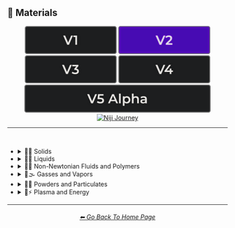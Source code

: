 <h2>🧱 Materials</h2>

<div align="center">

[<img src="/Images/Repo_Parts/Buttons/Version_Buttons/button_version_V1_inactive.webp?raw=true" alt="MidJourney V1" height="64" />](/Pages/MJ_V1/Style_Pages/Sphere/Materials.md)
[<img src="/Images/Repo_Parts/Buttons/Version_Buttons/button_version_V2_active.webp?raw=true" alt="MidJourney V2" height="64" />](/Pages/MJ_V2/Style_Pages/Sphere/Materials.md)
[<img src="/Images/Repo_Parts/Buttons/Version_Buttons/button_version_V3_inactive.webp?raw=true" alt="MidJourney V3" height="64" />](/Pages/MJ_V3/Style_Pages/Sphere/Materials.md)
[<img src="/Images/Repo_Parts/Buttons/Version_Buttons/button_version_V4_inactive.webp?raw=true" alt="MidJourney V4" height="64" />](/Pages/MJ_V4/Style_Pages/Just_The_Style/Materials.md)
<br>
[<img src="/Images/Repo_Parts/Buttons/Version_Buttons/button_version_V5_Alpha_inactive_half.webp?raw=true" alt="MidJourney V5" height="64" />](/Pages/MJ_V5/Style_Pages/Just_The_Style/Materials.md)
[<img src="/Images/Repo_Parts/Buttons/Version_Buttons/button_version_niji_inactive_half.webp?raw=true" alt="Niji Journey" height="64" />](/Pages/Niji_Journey/Niji_V4/Style_Pages/Materials.md)

</div>

<hr>
<br>


- <details><summary>🧱💎 Solids</summary><p>

  - <details><summary>🧱🌳 Wood and Paper</summary><p><div align="center">

	| Wooden |
	| :-: |
	| <img src="/Images/MJ_V2/MidJourney_Styles_(sphere)/sphere_wooden.webp?raw=true" width="256" /> |

	<br>

	| Plywood | Particle-Board | Hardboard |
	| :-: | :-: | :-: |
	| <img src="/Images/MJ_V2/MidJourney_Styles_(sphere)/sphere_Plywood.webp?raw=true" width="256" /> | <img src="/Images/MJ_V2/MidJourney_Styles_(sphere)/sphere_Particle-Board.webp?raw=true" width="256" /> | <img src="/Images/MJ_V2/MidJourney_Styles_(sphere)/Wave_14/sphere_Hardboard.webp?raw=true" width="256" /> |

	<br>
	
	| Lumber | Planks | Wooden Planks |
	| :-: | :-: | :-: |
	| <img src="/Images/MJ_V2/MidJourney_Styles_(sphere)/sphere_Lumber.webp?raw=true" width="256" /> | <img src="/Images/MJ_V2/MidJourney_Styles_(sphere)/sphere_Planks.webp?raw=true" width="256" /> | <img src="/Images/MJ_V2/MidJourney_Styles_(sphere)/sphere_WoodenPlanks.webp?raw=true" width="256" /> |

	<br>
	
	| Cork | Sawdust | Nailed-Wood |
	| :-: | :-: | :-: |
	| <img src="/Images/MJ_V2/MidJourney_Styles_(sphere)/sphere_Cork.webp?raw=true" width="256" /> | <img src="/Images/MJ_V2/MidJourney_Styles_(sphere)/sphere_Sawdust.webp?raw=true" width="256" /> | <img src="/Images/MJ_V2/MidJourney_Styles_(sphere)/sphere_Nailed-Wood.webp?raw=true" width="256" /> |
	
	<br>

	| Wood Veneer | Spalting | Petrified Wood |
	| :-: | :-: | :-: |
	| <img src="/Images/MJ_V2/MidJourney_Styles_(sphere)/sphere_Wood_Veneer.webp?raw=true" width="256" /> | <img src="/Images/MJ_V2/MidJourney_Styles_(sphere)/Wave_11/sphere_Spalting.webp?raw=true" width="256" /> | <img src="/Images/MJ_V2/MidJourney_Styles_(sphere)/Wave_12/sphere_Petrified_Wood.webp?raw=true" width="256" /> |

	<br>
	
	| Oak-Wood | Maple-Wood | Acacia-Wood |
	| :-: | :-: | :-: |
	| <img src="/Images/MJ_V2/MidJourney_Styles_(sphere)/sphere_Oak-Wood.webp?raw=true" width="256" /> | <img src="/Images/MJ_V2/MidJourney_Styles_(sphere)/sphere_Maple-Wood.webp?raw=true" width="256" /> | <img src="/Images/MJ_V2/MidJourney_Styles_(sphere)/sphere_Acacia-Wood.webp?raw=true" width="256" /> |
	
	<br>
	
	| Pine-Wood | Cherry-Wood | Birch-Wood |
	| :-: | :-: | :-: |
	| <img src="/Images/MJ_V2/MidJourney_Styles_(sphere)/sphere_Pine-Wood.webp?raw=true" width="256" /> | <img src="/Images/MJ_V2/MidJourney_Styles_(sphere)/sphere_Cherry-Wood.webp?raw=true" width="256" /> | <img src="/Images/MJ_V2/MidJourney_Styles_(sphere)/sphere_Birch-Wood.webp?raw=true" width="256" /> |

	<br>
	
	| Cedar-Wood | Wood-Stain | Wooden Fence |
	| :-: | :-: | :-: |
	| <img src="/Images/MJ_V2/MidJourney_Styles_(sphere)/sphere_Cedar-Wood.webp?raw=true" width="256" /> | <img src="/Images/MJ_V2/MidJourney_Styles_(sphere)/sphere_Wood-Stain.webp?raw=true" width="256" /> | <img src="/Images/MJ_V2/MidJourney_Styles_(sphere)/sphere_WoodenFence.webp?raw=true" width="256" /> |
	
	<br>
	
	| Fiber-Reinforced Composite | Containerboard |
	| :-: | :-: |
	| <img src="/Images/MJ_V2/MidJourney_Styles_(sphere)/Wave_11/sphere_Fiber-Reinforced_Composite.webp?raw=true" width="256" /> | <img src="/Images/MJ_V2/MidJourney_Styles_(sphere)/Wave_11/sphere_Containerboard.webp?raw=true" width="256" /> |

	<br>
	
	| Cardboard | Corrugated Fiberboard | Paperboard |
	| :-: | :-: | :-: |
	| <img src="/Images/MJ_V2/MidJourney_Styles_(sphere)/sphere_Cardboard.webp?raw=true" width="256" /> | <img src="/Images/MJ_V2/MidJourney_Styles_(sphere)/sphere_CorrugatedFiberboard.webp?raw=true" width="256" /> | <img src="/Images/MJ_V2/MidJourney_Styles_(sphere)/sphere_Paperboard.webp?raw=true" width="256" /> |

	<br>
	
	| Cardstock | Paper | Construction Paper |
	| :-: | :-: | :-: |
	| <img src="/Images/MJ_V2/MidJourney_Styles_(sphere)/sphere_Cardstock.webp?raw=true" width="256" /> | <img src="/Images/MJ_V2/MidJourney_Styles_(sphere)/sphere_paper.webp?raw=true" width="256" /> | <img src="/Images/MJ_V2/MidJourney_Styles_(sphere)/sphere_ConstructionPaper.webp?raw=true" width="256" /> |

	<br>

	| Tracing Paper | Glassine | Post-it Note |
	| :-: | :-: | :-: |
	| <img src="/Images/MJ_V2/MidJourney_Styles_(sphere)/Wave_9/sphere_Tracing_Paper.webp?raw=true" width="256" /> | <img src="/Images/MJ_V2/MidJourney_Styles_(sphere)/Wave_9/sphere_Glassine.webp?raw=true" width="256" /> | <img src="/Images/MJ_V2/MidJourney_Styles_(sphere)/Wave_11/sphere_Post-it_Note.webp?raw=true" width="256" /> |

	<br>
	
	| Tissue Paper | Graph Paper | Kraft Paper |
	| :-: | :-: | :-: |
	| <img src="/Images/MJ_V2/MidJourney_Styles_(sphere)/sphere_TissuePaper.webp?raw=true" width="256" /> | <img src="/Images/MJ_V2/MidJourney_Styles_(sphere)/sphere_GraphPaper.webp?raw=true" width="256" /> | <img src="/Images/MJ_V2/MidJourney_Styles_(sphere)/sphere_KraftPaper.webp?raw=true" width="256" /> |

	<br>

	| Tissue | Tissues |
	| :-: | :-: |
	| <img src="/Images/MJ_V2/MidJourney_Styles_(sphere)/Wave_9/sphere_Tissue.webp?raw=true" width="256" /> | <img src="/Images/MJ_V2/MidJourney_Styles_(sphere)/Wave_9/sphere_Tissues.webp?raw=true" width="256" /> |

	<br>

	| Wove Paper | Ingres Paper | Lokta Paper |
	| :-: | :-: | :-: |
	| <img src="/Images/MJ_V2/MidJourney_Styles_(sphere)/Wave_9/sphere_Wove_Paper.webp?raw=true" width="256" /> | <img src="/Images/MJ_V2/MidJourney_Styles_(sphere)/Wave_9/sphere_Ingres_Paper.webp?raw=true" width="256" /> | <img src="/Images/MJ_V2/MidJourney_Styles_(sphere)/Wave_9/sphere_Lokta_Paper.webp?raw=true" width="256" /> |

	<br>
	
	| Washi | Wasli | Vellum |
	| :-: | :-: | :-: |
	| <img src="/Images/MJ_V2/MidJourney_Styles_(sphere)/sphere_Washi.webp?raw=true" width="256" /> | <img src="/Images/MJ_V2/MidJourney_Styles_(sphere)/sphere_Wasli.webp?raw=true" width="256" /> | <img src="/Images/MJ_V2/MidJourney_Styles_(sphere)/Wave_14/sphere_Vellum.webp?raw=true" width="256" /> |

	<br>
	
	| Papyrus | Ancient Egyptian Papyri |
	| :-: | :-: |
	| <img src="/Images/MJ_V2/MidJourney_Styles_(sphere)/sphere_Papyrus.webp?raw=true" width="256" /> | <img src="/Images/MJ_V2/MidJourney_Styles_(sphere)/Wave_12/sphere_Ancient_Egyptian_Papyri.webp?raw=true" width="256" /> |

	<br>

	| Manuscript Paper | Medieval Parchment |
	| :-: | :-: |
	| <img src="/Images/MJ_V2/MidJourney_Styles_(sphere)/sphere_ManuscriptPaper.webp?raw=true" width="256" /> | <img src="/Images/MJ_V2/MidJourney_Styles_(sphere)/sphere_Medieval_Parchment.webp?raw=true" width="256" /> |

	<br>
	
	| Wrapping Paper | Parchment | Parchment Paper |
	| :-: | :-: | :-: |
	| <img src="/Images/MJ_V2/MidJourney_Styles_(sphere)/sphere_WrappingPaper.webp?raw=true" width="256" /> | <img src="/Images/MJ_V2/MidJourney_Styles_(sphere)/sphere_Parchment.webp?raw=true" width="256" /> | <img src="/Images/MJ_V2/MidJourney_Styles_(sphere)/sphere_ParchmentPaper.webp?raw=true" width="256" /> |

	<br>
	
	| Toilet Paper | Paper Towel |
	| :-: | :-: |
	| <img src="/Images/MJ_V2/MidJourney_Styles_(sphere)/sphere_ToiletPaper.webp?raw=true" width="256" /> | <img src="/Images/MJ_V2/MidJourney_Styles_(sphere)/sphere_PaperTowel.webp?raw=true" width="256" /> |

	<br>
	
	| Manila Paper | Manila Folder | Envelope |
	| :-: | :-: | :-: |
	| <img src="/Images/MJ_V2/MidJourney_Styles_(sphere)/sphere_ManilaPaper.webp?raw=true" width="256" /> | <img src="/Images/MJ_V2/MidJourney_Styles_(sphere)/sphere_Manilafolder.webp?raw=true" width="256" /> | <img src="/Images/MJ_V2/MidJourney_Styles_(sphere)/sphere_Envelope.webp?raw=true" width="256" /> |

	<br>
	
	| Security Paper | Rolling Paper | Cotton Paper |
	| :-: | :-: | :-: |
	| <img src="/Images/MJ_V2/MidJourney_Styles_(sphere)/sphere_Security_Paper.webp?raw=true" width="256" /> | <img src="/Images/MJ_V2/MidJourney_Styles_(sphere)/sphere_Rolling_Paper.webp?raw=true" width="256" /> | <img src="/Images/MJ_V2/MidJourney_Styles_(sphere)/sphere_Cotton_Paper.webp?raw=true" width="256" /> |

	<br>
	
	| Hemp Fiber | Hemp Paper | Cellulose |
	| :-: | :-: | :-: |
	| <img src="/Images/MJ_V2/MidJourney_Styles_(sphere)/sphere_HempFiber.webp?raw=true" width="256" /> | <img src="/Images/MJ_V2/MidJourney_Styles_(sphere)/sphere_HempPaper.webp?raw=true" width="256" /> | <img src="/Images/MJ_V2/MidJourney_Styles_(sphere)/sphere_Cellulose.webp?raw=true" width="256" /> |

	<br>
	
	| Plastic-Coated Paper | Tar Paper |
	| :-: | :-: |
	| <img src="/Images/MJ_V2/MidJourney_Styles_(sphere)/sphere_Plastic-CoatedPaper.webp?raw=true" width="256" /> | <img src="/Images/MJ_V2/MidJourney_Styles_(sphere)/sphere_TarPaper.webp?raw=true" width="256" /> |

	| Greaseproof Paper | Seed Paper |
	| :-: | :-: |
	| <img src="/Images/MJ_V2/MidJourney_Styles_(sphere)/Wave_9/sphere_Greaseproof_Paper.webp?raw=true" width="256" /> | <img src="/Images/MJ_V2/MidJourney_Styles_(sphere)/Wave_9/sphere_Seed_Paper.webp?raw=true" width="256" /> |

	</div></p></details>

  - <details><summary>🧱⛱ Soils</summary><p><div align="center">

	| Soil | Dirt | Clay |
	| :-: | :-: | :-: |
	| <img src="/Images/MJ_V2/MidJourney_Styles_(sphere)/sphere_Soil.webp?raw=true" width="256" /> | <img src="/Images/MJ_V2/MidJourney_Styles_(sphere)/sphere_Dirt.webp?raw=true" width="256" /> | <img src="/Images/MJ_V2/MidJourney_Styles_(sphere)/sphere_clay.webp?raw=true" width="256" /> | 
	
	<br>
	
	| Mud | Mud Brick | Dust |
	| :-: | :-: | :-: |
	| <img src="/Images/MJ_V2/MidJourney_Styles_(sphere)/sphere_Mud.webp?raw=true" width="256" /> | <img src="/Images/MJ_V2/MidJourney_Styles_(sphere)/sphere_mudbrick.webp?raw=true" width="256" /> | <img src="/Images/MJ_V2/MidJourney_Styles_(sphere)/sphere_Dust.webp?raw=true" width="256" /> |
	
	<br>
	
	| Sand | Gravel | Silt |
	| :-: | :-: | :-: |
	| <img src="/Images/MJ_V2/MidJourney_Styles_(sphere)/sphere_Sand.webp?raw=true" width="256" /> | <img src="/Images/MJ_V2/MidJourney_Styles_(sphere)/sphere_Gravel.webp?raw=true" width="256" /> | <img src="/Images/MJ_V2/MidJourney_Styles_(sphere)/sphere_Silt.webp?raw=true" width="256" /> |
	
	<br>
	
	| Sandpaper | Podzol | Spodosol |
	| :-: | :-: | :-: |
	| <img src="/Images/MJ_V2/MidJourney_Styles_(sphere)/sphere_Sandpaper.webp?raw=true" width="256" /> | <img src="/Images/MJ_V2/MidJourney_Styles_(sphere)/sphere_Podzol.webp?raw=true" width="256" /> | <img src="/Images/MJ_V2/MidJourney_Styles_(sphere)/sphere_Spodosol.webp?raw=true" width="256" /> |

	<br>

	| Kaolinite |
	| :-: |
	| <img src="/Images/MJ_V2/MidJourney_Styles_(sphere)/Wave_9/sphere_Kaolinite.webp?raw=true" width="256" /> |

	</div></p></details>


  - <details><summary>🧱⛏ Stone and Minerals</summary><p><div align="center">

	| Stone | Cobblestone | Pebbles |
	| :-: | :-: | :-: |
	| <img src="/Images/MJ_V2/MidJourney_Styles_(sphere)/sphere_stone.webp?raw=true" width="256" /> | <img src="/Images/MJ_V2/MidJourney_Styles_(sphere)/sphere_Cobblestone.webp?raw=true" width="256" /> | <img src="/Images/MJ_V2/MidJourney_Styles_(sphere)/sphere_Pebbles.webp?raw=true" width="256" /> |
	
	<br>
	
	| Rock | Rocky | Bedrock |
	| :-: | :-: | :-: |
	| <img src="/Images/MJ_V2/MidJourney_Styles_(sphere)/sphere_Rock.webp?raw=true" width="256" /> | <img src="/Images/MJ_V2/MidJourney_Styles_(sphere)/sphere_Rocky.webp?raw=true" width="256" /> | <img src="/Images/MJ_V2/MidJourney_Styles_(sphere)/sphere_Bedrock.webp?raw=true" width="256" /> |
	
	<br>
	
	| Sandstone | Basalt | Flint |
	| :-: | :-: | :-: |
	| <img src="/Images/MJ_V2/MidJourney_Styles_(sphere)/sphere_Sandstone.webp?raw=true" width="256" /> | <img src="/Images/MJ_V2/MidJourney_Styles_(sphere)/sphere_Basalt.webp?raw=true" width="256" /> | <img src="/Images/MJ_V2/MidJourney_Styles_(sphere)/sphere_Flint.webp?raw=true" width="256" /> |
	
	<br>
	
	| Marble | Gypsum | Borax |
	| :-: | :-: | :-: |
	| <img src="/Images/MJ_V2/MidJourney_Styles_(sphere)/sphere_marble.webp?raw=true" width="256" /> | <img src="/Images/MJ_V2/MidJourney_Styles_(sphere)/sphere_Gypsum.webp?raw=true" width="256" /> | <img src="/Images/MJ_V2/MidJourney_Styles_(sphere)/sphere_Borax.webp?raw=true" width="256" /> |
	
	<br>
	
	| Granite | Diorite | Andesite |
	| :-: | :-: | :-: |
	| <img src="/Images/MJ_V2/MidJourney_Styles_(sphere)/sphere_granite.webp?raw=true" width="256" /> | <img src="/Images/MJ_V2/MidJourney_Styles_(sphere)/sphere_Diorite.webp?raw=true" width="256" /> | <img src="/Images/MJ_V2/MidJourney_Styles_(sphere)/sphere_Andesite.webp?raw=true" width="256" /> |
	
	<br>
	
	| Mineral |
	| :-: |
	| <img src="/Images/MJ_V2/MidJourney_Styles_(sphere)/Wave_13/sphere_Mineral.webp?raw=true" width="256" /> |

	<br>
	
	| Coal | Sulfur | Slag |
	| :-: | :-: | :-: |
	| <img src="/Images/MJ_V2/MidJourney_Styles_(sphere)/sphere_Coal.webp?raw=true" width="256" /> | <img src="/Images/MJ_V2/MidJourney_Styles_(sphere)/sphere_Sulfur.webp?raw=true" width="256" /> | <img src="/Images/MJ_V2/MidJourney_Styles_(sphere)/sphere_Slag.webp?raw=true" width="256" /> |
	
	<br>

	| Slate | Limestone | Sodalime |
	| :-: | :-: | :-: |
	| <img src="/Images/MJ_V2/MidJourney_Styles_(sphere)/Wave_11/sphere_Slate.webp?raw=true" width="256" /> | <img src="/Images/MJ_V2/MidJourney_Styles_(sphere)/Wave_11/sphere_Limestone.webp?raw=true" width="256" /> | <img src="/Images/MJ_V2/MidJourney_Styles_(sphere)/Wave_11/sphere_Sodalime.webp?raw=true" width="256" /> |
	
	<br>
	
	| Quartzite | Travertine | Minium |
	| :-: | :-: | :-: |
	| <img src="/Images/MJ_V2/MidJourney_Styles_(sphere)/Wave_11/sphere_Quartzite.webp?raw=true" width="256" /> | <img src="/Images/MJ_V2/MidJourney_Styles_(sphere)/Wave_11/sphere_Travertine.webp?raw=true" width="256" /> | <img src="/Images/MJ_V2/MidJourney_Styles_(sphere)/Wave_11/sphere_Minium.webp?raw=true" width="256" /> |
	
	<br>
	
	| Chert | Fulgurite | Geyserite |
	| :-: | :-: | :-: |
	| <img src="/Images/MJ_V2/MidJourney_Styles_(sphere)/Wave_11/sphere_Chert.webp?raw=true" width="256" /> | <img src="/Images/MJ_V2/MidJourney_Styles_(sphere)/Wave_11/sphere_Fulgurite.webp?raw=true" width="256" /> | <img src="/Images/MJ_V2/MidJourney_Styles_(sphere)/Wave_11/sphere_Geyserite.webp?raw=true" width="256" /> |
	
	<br>
	
	| Carbon Fiber | Graphene | Carbon Nanotubes |
	| :-: | :-: | :-: |
	| <img src="/Images/MJ_V2/MidJourney_Styles_(sphere)/sphere_Carbonfiber.webp?raw=true" width="256" /> | <img src="/Images/MJ_V2/MidJourney_Styles_(sphere)/sphere_Graphene.webp?raw=true" width="256" /> | <img src="/Images/MJ_V2/MidJourney_Styles_(sphere)/sphere_CarbonNanotubes.webp?raw=true" width="256" /> |

	<br>
	
	| Concrete | Hempcrete | Sidewalk |
	| :-: | :-: | :-: |
	| <img src="/Images/MJ_V2/MidJourney_Styles_(sphere)/sphere_concrete.webp?raw=true" width="256" /> | <img src="/Images/MJ_V2/MidJourney_Styles_(sphere)/sphere_Hempcrete.webp?raw=true" width="256" /> | <img src="/Images/MJ_V2/MidJourney_Styles_(sphere)/sphere_Sidewalk.webp?raw=true" width="256" /> |

	<br>
	
	| Asphalt | Road | Stone Tablet |
	| :-: | :-: | :-: |
	| <img src="/Images/MJ_V2/MidJourney_Styles_(sphere)/sphere_Asphalt.webp?raw=true" width="256" /> | <img src="/Images/MJ_V2/MidJourney_Styles_(sphere)/sphere_Road.webp?raw=true" width="256" /> | <img src="/Images/MJ_V2/MidJourney_Styles_(sphere)/Wave_9/sphere_Stone_Tablet.webp?raw=true" width="256" /> |

	<br>
	
	| Brick | Terracotta | Pottery |
	| :-: | :-: | :-: |
	| <img src="/Images/MJ_V2/MidJourney_Styles_(sphere)/sphere_brick.webp?raw=true" width="256" /> | <img src="/Images/MJ_V2/MidJourney_Styles_(sphere)/sphere_Terracotta.webp?raw=true" width="256" /> | <img src="/Images/MJ_V2/MidJourney_Styles_(sphere)/sphere_pottery.webp?raw=true" width="256" /> |
	
	<br>
	
	| Ceramic | Enamel | Tile |
	| :-: | :-: | :-: |
	| <img src="/Images/MJ_V2/MidJourney_Styles_(sphere)/sphere_ceramic.webp?raw=true" width="256" /> | <img src="/Images/MJ_V2/MidJourney_Styles_(sphere)/sphere_enamel.webp?raw=true" width="256" /> | <img src="/Images/MJ_V2/MidJourney_Styles_(sphere)/sphere_tile.webp?raw=true" width="256" /> |
	
	<br>
	
	| Sheetrock | Plaster | Asbestos |
	| :-: | :-: | :-: |
	| <img src="/Images/MJ_V2/MidJourney_Styles_(sphere)/sphere_Sheetrock.webp?raw=true" width="256" /> | <img src="/Images/MJ_V2/MidJourney_Styles_(sphere)/sphere_Plaster.webp?raw=true" width="256" /> | <img src="/Images/MJ_V2/MidJourney_Styles_(sphere)/sphere_Asbestos.webp?raw=true" width="256" /> |

	<br>
	
	| Vermiculite | Perlite | Fossil |
	| :-: | :-: | :-: |
	| <img src="/Images/MJ_V2/MidJourney_Styles_(sphere)/sphere_Vermiculite.webp?raw=true" width="256" /> | <img src="/Images/MJ_V2/MidJourney_Styles_(sphere)/sphere_Perlite.webp?raw=true" width="256" /> | <img src="/Images/MJ_V2/MidJourney_Styles_(sphere)/Wave_11/sphere_Fossil.webp?raw=true" width="256" /> |

	</div></p></details>


  - <details><summary>🧱🔩 Metal</summary><p><div align="center">

	| Metallic | Metal | Liquid Metal |
	| :-: | :-: | :-: |
	| <img src="/Images/MJ_V2/MidJourney_Styles_(sphere)/sphere_metallic.webp?raw=true" width="256" /> | <img src="/Images/MJ_V2/MidJourney_Styles_(sphere)/sphere_metal.webp?raw=true" width="256" /> | <img src="/Images/MJ_V2/MidJourney_Styles_(sphere)/sphere_Liquid_Metal.webp?raw=true" width="256" /> |
	
	<br>
	
	| Foil | Rusty | Tarnish |
	| :-: | :-: | :-: |
	| <img src="/Images/MJ_V2/MidJourney_Styles_(sphere)/sphere_Foil.webp?raw=true" width="256" /> | <img src="/Images/MJ_V2/MidJourney_Styles_(sphere)/sphere_Rusty.webp?raw=true" width="256" /> | <img src="/Images/MJ_V2/MidJourney_Styles_(sphere)/Wave_10/sphere_Tarnish.webp?raw=true" width="256" /> |
	
	<br>
	
	| Pewter | Copper | Tin |
	| :-: | :-: | :-: |
	| <img src="/Images/MJ_V2/MidJourney_Styles_(sphere)/sphere_pewter.webp?raw=true" width="256" /> | <img src="/Images/MJ_V2/MidJourney_Styles_(sphere)/sphere_copper.webp?raw=true" width="256" /> | <img src="/Images/MJ_V2/MidJourney_Styles_(sphere)/sphere_tin.webp?raw=true" width="256" /> |
	
	<br>
	
	| Aluminum | Brushed Aluminum |
	| :-: | :-: |
	| <img src="/Images/MJ_V2/MidJourney_Styles_(sphere)/sphere_aluminum.webp?raw=true" width="256" /> | <img src="/Images/MJ_V2/MidJourney_Styles_(sphere)/sphere_BrushedAluminum.webp?raw=true" width="256" /> |
	
	<br>

	| Bronze | Brass | Tarnished Brass |
	| :-: | :-: | :-: |
	| <img src="/Images/MJ_V2/MidJourney_Styles_(sphere)/sphere_bronze.webp?raw=true" width="256" /> | <img src="/Images/MJ_V2/MidJourney_Styles_(sphere)/sphere_brass.webp?raw=true" width="256" /> | <img src="/Images/MJ_V2/MidJourney_Styles_(sphere)/Wave_10/sphere_Tarnished_Brass.webp?raw=true" width="256" /> |
	
	<br>
	
	| Iron | Wrought Iron | Damascus |
	| :-: | :-: | :-: |
	| <img src="/Images/MJ_V2/MidJourney_Styles_(sphere)/sphere_iron.webp?raw=true" width="256" /> | <img src="/Images/MJ_V2/MidJourney_Styles_(sphere)/sphere_Wrought_Iron.webp?raw=true" width="256" /> | <img src="/Images/MJ_V2/MidJourney_Styles_(sphere)/sphere_Damascus.webp?raw=true" width="256" /> |
	
	<br>
	
	| Steel | Stainless Steel | Damascus Steel |
	| :-: | :-: | :-: |
	| <img src="/Images/MJ_V2/MidJourney_Styles_(sphere)/sphere_steel.webp?raw=true" width="256" /> | <img src="/Images/MJ_V2/MidJourney_Styles_(sphere)/sphere_StainlessSteel.webp?raw=true" width="256" /> | <img src="/Images/MJ_V2/MidJourney_Styles_(sphere)/sphere_DamascusSteel.webp?raw=true" width="256" /> |
	
	<br>
	
	| Titanium | Anodized Titanium | Damascus Titanium |
	| :-: | :-: | :-: |
	| <img src="/Images/MJ_V2/MidJourney_Styles_(sphere)/sphere_Titanium.webp?raw=true" width="256" /> | <img src="/Images/MJ_V2/MidJourney_Styles_(sphere)/sphere_AnodizedTitanium.webp?raw=true" width="256" /> | <img src="/Images/MJ_V2/MidJourney_Styles_(sphere)/sphere_DamascusTitanium.webp?raw=true" width="256" /> |

	<br>
	
	| Silver | Sterling Silver | Sterling |
	| :-: | :-: | :-: |
	| <img src="/Images/MJ_V2/MidJourney_Styles_(sphere)/sphere_silver.webp?raw=true" width="256" /> | <img src="/Images/MJ_V2/MidJourney_Styles_(sphere)/sphere_SterlingSilver.webp?raw=true" width="256" /> | <img src="/Images/MJ_V2/MidJourney_Styles_(sphere)/sphere_Sterling.webp?raw=true" width="256" /> |
	
	<br>

	| Tarnished Silver |
	| :-: |
	| <img src="/Images/MJ_V2/MidJourney_Styles_(sphere)/Wave_10/sphere_Tarnished_Silver.webp?raw=true" width="256" /> |
	
	<br>

	| Gold | Rose-Gold | Tarnished Gold |
	| :-: | :-: | :-: |
	| <img src="/Images/MJ_V2/MidJourney_Styles_(sphere)/sphere_gold.webp?raw=true" width="256" /> | <img src="/Images/MJ_V2/MidJourney_Styles_(sphere)/sphere_Rose-Gold.webp?raw=true" width="256" /> | <img src="/Images/MJ_V2/MidJourney_Styles_(sphere)/Wave_10/sphere_Tarnished_Gold.webp?raw=true" width="256" /> |
	
	<br>

	| Platinum |
	| :-: |
	| <img src="/Images/MJ_V2/MidJourney_Styles_(sphere)/sphere_platinum.webp?raw=true" width="256" /> |

	<br>
	
	| Chromium | Chrome |
	| :-: | :-: |
	| <img src="/Images/MJ_V2/MidJourney_Styles_(sphere)/sphere_Chromium.webp?raw=true" width="256" /> | <img src="/Images/MJ_V2/MidJourney_Styles_(sphere)/sphere_Chrome.webp?raw=true" width="256" /> |

	<br>

	| Bismuth | Bismuth Crystals |
	| :-: | :-: |
	| <img src="/Images/MJ_V2/MidJourney_Styles_(sphere)/Wave_10/sphere_Bismuth.webp?raw=true" width="256" /> | <img src="/Images/MJ_V2/MidJourney_Styles_(sphere)/Wave_10/sphere_Bismuth_Crystals.webp?raw=true" width="256" /> |
	
	<br>

	| Liquid Bismuth | Melted Bismuth |
	| :-: | :-: |
	| <img src="/Images/MJ_V2/MidJourney_Styles_(sphere)/Wave_12/sphere_Liquid_Bismuth.webp?raw=true" width="256" /> | <img src="/Images/MJ_V2/MidJourney_Styles_(sphere)/Wave_12/sphere_Melted_Bismuth.webp?raw=true" width="256" /> |
	
	<br>

	| Mercury | Mercury Metal |
	| :-: | :-: |
	| <img src="/Images/MJ_V2/MidJourney_Styles_(sphere)/sphere_Mercury.webp?raw=true" width="256" /> | <img src="/Images/MJ_V2/MidJourney_Styles_(sphere)/sphere_MercuryMetal.webp?raw=true" width="256" /> |
	
	<br>
	
	| Molten Mercury | Molten Mercury Metal |
	| :-: | :-: |
	| <img src="/Images/MJ_V2/MidJourney_Styles_(sphere)/sphere_MoltenMercury.webp?raw=true" width="256" /> | <img src="/Images/MJ_V2/MidJourney_Styles_(sphere)/sphere_MoltenMercuryMetal.webp?raw=true" width="256" /> |
	
	<br>
	
	| Gallium | Melted Gallium |
	| :-: | :-: |
	| <img src="/Images/MJ_V2/MidJourney_Styles_(sphere)/sphere_Gallium.webp?raw=true" width="256" /> | <img src="/Images/MJ_V2/MidJourney_Styles_(sphere)/Wave_9/sphere_Melted_Gallium.webp?raw=true" width="256" /> |

	<br>

	| Indium | Melted Indium |
	| :-: | :-: |
	| <img src="/Images/MJ_V2/MidJourney_Styles_(sphere)/Wave_9/sphere_Indium.webp?raw=true" width="256" /> | <img src="/Images/MJ_V2/MidJourney_Styles_(sphere)/Wave_9/sphere_Melted_Indium.webp?raw=true" width="256" /> |

	<br>

	| Magnesium | Zinc |
	| :-: | :-: |
	| <img src="/Images/MJ_V2/MidJourney_Styles_(sphere)/sphere_Magnesium.webp?raw=true" width="256" /> | <img src="/Images/MJ_V2/MidJourney_Styles_(sphere)/sphere_Zinc.webp?raw=true" width="256" /> |

	<br>
	
	| Lead | Tungsten | Cobalt |
	| :-: | :-: | :-: |
	| <img src="/Images/MJ_V2/MidJourney_Styles_(sphere)/sphere_Lead.webp?raw=true" width="256" /> | <img src="/Images/MJ_V2/MidJourney_Styles_(sphere)/sphere_Tungsten.webp?raw=true" width="256" /> | <img src="/Images/MJ_V2/MidJourney_Styles_(sphere)/sphere_Cobalt.webp?raw=true" width="256" /> |
	
	<br>
	
	| Zirconium | Cubic Zirconium |
	| :-: | :-: |
	| <img src="/Images/MJ_V2/MidJourney_Styles_(sphere)/sphere_Zirconium.webp?raw=true" width="256" /> | <img src="/Images/MJ_V2/MidJourney_Styles_(sphere)/sphere_CubicZirconium.webp?raw=true" width="256" /> |
	
	<br>
	
	| Sodium | Potassium | Uranium |
	| :-: | :-: | :-: |
	| <img src="/Images/MJ_V2/MidJourney_Styles_(sphere)/sphere_Sodium.webp?raw=true" width="256" /> | <img src="/Images/MJ_V2/MidJourney_Styles_(sphere)/sphere_Potassium.webp?raw=true" width="256" /> | <img src="/Images/MJ_V2/MidJourney_Styles_(sphere)/sphere_Uranium.webp?raw=true" width="256" /> |

	<br>
	
	| Constantan | Hepatizon | Nichrome |
	| :-: | :-: | :-: |
	| <img src="/Images/MJ_V2/MidJourney_Styles_(sphere)/sphere_Constantan.webp?raw=true" width="256" /> | <img src="/Images/MJ_V2/MidJourney_Styles_(sphere)/sphere_Hepatizon.webp?raw=true" width="256" /> | <img src="/Images/MJ_V2/MidJourney_Styles_(sphere)/sphere_Nichrome.webp?raw=true" width="256" /> |
	
	<br>
	
	| Iron Filings | Copper-Sulfate | Metal Foam |
	| :-: | :-: | :-: |
	| <img src="/Images/MJ_V2/MidJourney_Styles_(sphere)/sphere_IronFilings.webp?raw=true" width="256" /> | <img src="/Images/MJ_V2/MidJourney_Styles_(sphere)/sphere_Copper-Sulfate.webp?raw=true" width="256" /> | <img src="/Images/MJ_V2/MidJourney_Styles_(sphere)/sphere_MetalFoam.webp?raw=true" width="256" /> |
	
	<br>
	
	| Solder | Metallic Fiber | Armature Wire |
	| :-: | :-: | :-: |
	| <img src="/Images/MJ_V2/MidJourney_Styles_(sphere)/sphere_Solder.webp?raw=true" width="256" /> | <img src="/Images/MJ_V2/MidJourney_Styles_(sphere)/sphere_MetallicFiber.webp?raw=true" width="256" /> | <img src="/Images/MJ_V2/MidJourney_Styles_(sphere)/sphere_ArmatureWire.webp?raw=true" width="256" /> |

	<br>

	| Chain | Chain-Link |
	| :-: | :-: |
	| <img src="/Images/MJ_V2/MidJourney_Styles_(sphere)/sphere_Chain.webp?raw=true" width="256" /> | <img src="/Images/MJ_V2/MidJourney_Styles_(sphere)/sphere_Chain-Link.webp?raw=true" width="256" /> |
	
	<br>
	
	| Barbwire |
	| :-: |
	| <img src="/Images/MJ_V2/MidJourney_Styles_(sphere)/sphere_Barbwire.webp?raw=true" width="256" /> |

	<br>

	| Fence | Chicken Wire | Chain-Link Fence |
	| :-: | :-: | :-: |
	| <img src="/Images/MJ_V2/MidJourney_Styles_(sphere)/sphere_Fence.webp?raw=true" width="256" /> | <img src="/Images/MJ_V2/MidJourney_Styles_(sphere)/sphere_ChickenWire.webp?raw=true" width="256" /> | <img src="/Images/MJ_V2/MidJourney_Styles_(sphere)/sphere_Chain-LinkFence.webp?raw=true" width="256" /> |


	</div></p></details>


  - <details><summary>🧱💎 Glass and Crystal</summary><p><div align="center">

	| Glassy | Stained Glass | Stained Glass Windows |
	| :-: | :-: | :-: |
	| <img src="/Images/MJ_V2/MidJourney_Styles_(sphere)/sphere_glassy.webp?raw=true" width="256" /> | <img src="/Images/MJ_V2/MidJourney_Styles_(sphere)/sphere_stainedglass.webp?raw=true" width="256" /> | <img src="/Images/MJ_V2/MidJourney_Styles_(sphere)/sphere_StainedGlassWindows.webp?raw=true" width="256" /> |
	
	<br>
	
	| Seaglass | Obsidian |
	| :-: | :-: |
	| <img src="/Images/MJ_V2/MidJourney_Styles_(sphere)/sphere_Seaglass.webp?raw=true" width="256" /> | <img src="/Images/MJ_V2/MidJourney_Styles_(sphere)/sphere_Obsidian.webp?raw=true" width="256" /> |
	
	<br>

	| Mirror | Mirrored | Hall of Mirrors |
	| :-: | :-: | :-: |
	| <img src="/Images/MJ_V2/MidJourney_Styles_(sphere)/sphere_Mirror.webp?raw=true" width="256" /> | <img src="/Images/MJ_V2/MidJourney_Styles_(sphere)/sphere_Mirrored.webp?raw=true" width="256" /> | <img src="/Images/MJ_V2/MidJourney_Styles_(sphere)/sphere_Hall_of_Mirrors.webp?raw=true" width="256" /> |

	<br>
	
	| Fiberglass | Glass Fiber |
	| :-: | :-: |
	| <img src="/Images/MJ_V2/MidJourney_Styles_(sphere)/sphere_Fiberglass.webp?raw=true" width="256" /> | <img src="/Images/MJ_V2/MidJourney_Styles_(sphere)/sphere_GlassFiber.webp?raw=true" width="256" /> |
	
	<br>
	
	| Glass and Crystals | Crystalline | Borax Crystals |
	| :-: | :-: | :-: |
	| <img src="/Images/MJ_V2/MidJourney_Styles_(sphere)/sphere_GlassandCrystals.webp?raw=true" width="256" /> | <img src="/Images/MJ_V2/MidJourney_Styles_(sphere)/sphere_crystalline.webp?raw=true" width="256" /> | <img src="/Images/MJ_V2/MidJourney_Styles_(sphere)/sphere_BoraxCrystals.webp?raw=true" width="256" /> | 
	
	<br>

	| Diamond | Herkimer Diamond | Amethyst |
	| :-: | :-: | :-: |
	| <img src="/Images/MJ_V2/MidJourney_Styles_(sphere)/sphere_diamond.webp?raw=true" width="256" /> | <img src="/Images/MJ_V2/MidJourney_Styles_(sphere)/sphere_HerkimerDiamond.webp?raw=true" width="256" /> | <img src="/Images/MJ_V2/MidJourney_Styles_(sphere)/sphere_Amethyst.webp?raw=true" width="256" /> |

	<br>

	| Quartz | Smoky Quartz | Milky Quartz |
	| :-: | :-: | :-: |
	| <img src="/Images/MJ_V2/MidJourney_Styles_(sphere)/sphere_Quartz.webp?raw=true" width="256" /> | <img src="/Images/MJ_V2/MidJourney_Styles_(sphere)/sphere_SmokyQuartz.webp?raw=true" width="256" /> | <img src="/Images/MJ_V2/MidJourney_Styles_(sphere)/sphere_MilkyQuartz.webp?raw=true" width="256" /> |

	<br>

	| Rose Quartz | Rutilated Quartz | Sceptred Quartz |
	| :-: | :-: | :-: |
	| <img src="/Images/MJ_V2/MidJourney_Styles_(sphere)/sphere_RoseQuartz.webp?raw=true" width="256" /> | <img src="/Images/MJ_V2/MidJourney_Styles_(sphere)/sphere_RutilatedQuartz.webp?raw=true" width="256" /> | <img src="/Images/MJ_V2/MidJourney_Styles_(sphere)/sphere_SceptredQuartz.webp?raw=true" width="256" /> |

	<br>

	| Ruby | Sapphire | Emerald |
	| :-: | :-: | :-: |
	| <img src="/Images/MJ_V2/MidJourney_Styles_(sphere)/sphere_Ruby.webp?raw=true" width="256" /> | <img src="/Images/MJ_V2/MidJourney_Styles_(sphere)/sphere_Sapphire.webp?raw=true" width="256" /> | <img src="/Images/MJ_V2/MidJourney_Styles_(sphere)/sphere_Emerald.webp?raw=true" width="256" /> |

	<br>

	| Pearl | Citrine | Fluorite |
	| :-: | :-: | :-: |
	| <img src="/Images/MJ_V2/MidJourney_Styles_(sphere)/sphere_Pearl.webp?raw=true" width="256" /> | <img src="/Images/MJ_V2/MidJourney_Styles_(sphere)/sphere_Citrine.webp?raw=true" width="256" /> | <img src="/Images/MJ_V2/MidJourney_Styles_(sphere)/sphere_Fluorite.webp?raw=true" width="256" /> |

	<br>
	
	| Lapis Lazuli | Onyx | Selenite |
	| :-: | :-: | :-: |
	| <img src="/Images/MJ_V2/MidJourney_Styles_(sphere)/sphere_LapisLazuli.webp?raw=true" width="256" /> | <img src="/Images/MJ_V2/MidJourney_Styles_(sphere)/sphere_Onyx.webp?raw=true" width="256" /> | <img src="/Images/MJ_V2/MidJourney_Styles_(sphere)/sphere_Selenite.webp?raw=true" width="256" /> |
	
	<br>
	
	| Jasper | Opal | Opalite |
	| :-: | :-: | :-: |
	| <img src="/Images/MJ_V2/MidJourney_Styles_(sphere)/sphere_Jasper.webp?raw=true" width="256" /> | <img src="/Images/MJ_V2/MidJourney_Styles_(sphere)/sphere_Opal.webp?raw=true" width="256" /> | <img src="/Images/MJ_V2/MidJourney_Styles_(sphere)/sphere_Opalite.webp?raw=true" width="256" /> |
	
	<br>
	
	| Topaz | Agate | Carnelian |
	| :-: | :-: | :-: |
	| <img src="/Images/MJ_V2/MidJourney_Styles_(sphere)/sphere_Topaz.webp?raw=true" width="256" /> | <img src="/Images/MJ_V2/MidJourney_Styles_(sphere)/sphere_Agate.webp?raw=true" width="256" /> | <img src="/Images/MJ_V2/MidJourney_Styles_(sphere)/sphere_Carnelian.webp?raw=true" width="256" /> |
	
	<br>
	
	| Ametrine | Aventurine |
	| :-: | :-: |
	| <img src="/Images/MJ_V2/MidJourney_Styles_(sphere)/sphere_Ametrine.webp?raw=true" width="256" /> | <img src="/Images/MJ_V2/MidJourney_Styles_(sphere)/sphere_Aventurine.webp?raw=true" width="256" /> |

	<br>
	
	| Talc | Talcum Powder | Tridymite |
	| :-: | :-: | :-: |
	| <img src="/Images/MJ_V2/MidJourney_Styles_(sphere)/Wave_11/sphere_Talc.webp?raw=true" width="256" /> | <img src="/Images/MJ_V2/MidJourney_Styles_(sphere)/Wave_11/sphere_Talcum_powder.webp?raw=true" width="256" /> | <img src="/Images/MJ_V2/MidJourney_Styles_(sphere)/Wave_11/sphere_Tridymite.webp?raw=true" width="256" /> |
	
	<br>
	
	| Moganite | Stibnite | Cristobalite |
	| :-: | :-: | :-: |
	| <img src="/Images/MJ_V2/MidJourney_Styles_(sphere)/Wave_11/sphere_Moganite.webp?raw=true" width="256" /> | <img src="/Images/MJ_V2/MidJourney_Styles_(sphere)/Wave_11/sphere_Stibnite.webp?raw=true" width="256" /> | <img src="/Images/MJ_V2/MidJourney_Styles_(sphere)/Wave_11/sphere_Cristobalite.webp?raw=true" width="256" /> |
	
	<br>
	
	| Marcasite | Calomel | Realgar |
	| :-: | :-: | :-: |
	| <img src="/Images/MJ_V2/MidJourney_Styles_(sphere)/Wave_11/sphere_Marcasite.webp?raw=true" width="256" /> | <img src="/Images/MJ_V2/MidJourney_Styles_(sphere)/Wave_11/sphere_Calomel.webp?raw=true" width="256" /> | <img src="/Images/MJ_V2/MidJourney_Styles_(sphere)/Wave_11/sphere_Realgar.webp?raw=true" width="256" /> |
	
	<br>
	
	| Cuprite | Aqeeq | Lechatelierite |
	| :-: | :-: | :-: |
	| <img src="/Images/MJ_V2/MidJourney_Styles_(sphere)/Wave_11/sphere_Cuprite.webp?raw=true" width="256" /> | <img src="/Images/MJ_V2/MidJourney_Styles_(sphere)/Wave_11/sphere_Aqeeq.webp?raw=true" width="256" /> | <img src="/Images/MJ_V2/MidJourney_Styles_(sphere)/Wave_11/sphere_Lechatelierite.webp?raw=true" width="256" /> |
	
	<br>
	
	| Sphalerite | Orpiment | Prasiolite |
	| :-: | :-: | :-: |
	| <img src="/Images/MJ_V2/MidJourney_Styles_(sphere)/Wave_11/sphere_Sphalerite.webp?raw=true" width="256" /> | <img src="/Images/MJ_V2/MidJourney_Styles_(sphere)/Wave_11/sphere_Orpiment.webp?raw=true" width="256" /> | <img src="/Images/MJ_V2/MidJourney_Styles_(sphere)/Wave_11/sphere_Prasiolite.webp?raw=true" width="256" /> |
	
	<br>
	
	| Chrysoprase | Chalcedony |
	| :-: | :-: |
	| <img src="/Images/MJ_V2/MidJourney_Styles_(sphere)/Wave_11/sphere_Chrysoprase.webp?raw=true" width="256" /> | <img src="/Images/MJ_V2/MidJourney_Styles_(sphere)/Wave_11/sphere_Chalcedony.webp?raw=true" width="256" /> |
	
	<br>
	
	| Jewelry | Colloidal Crystal |
	| :-: | :-: |
	| <img src="/Images/MJ_V2/MidJourney_Styles_(sphere)/sphere_Jewelry.webp?raw=true" width="256" /> | <img src="/Images/MJ_V2/MidJourney_Styles_(sphere)/sphere_ColloidalCrystal.webp?raw=true" width="256" /> |

	</div></p></details>


  - <details><summary>🧱🧶 Cloth</summary><p><div align="center">

	| Cloth | Cotton | Polyester |
	| :-: | :-: | :-: |
	| <img src="/Images/MJ_V2/MidJourney_Styles_(sphere)/sphere_cloth.webp?raw=true" width="256" /> | <img src="/Images/MJ_V2/MidJourney_Styles_(sphere)/sphere_Cotton.webp?raw=true" width="256" /> | <img src="/Images/MJ_V2/MidJourney_Styles_(sphere)/sphere_Polyester.webp?raw=true" width="256" /> |
	
	<br>
	
	| Twine | Cashmere |
	| :-: | :-: |
	| <img src="/Images/MJ_V2/MidJourney_Styles_(sphere)/sphere_Twine.webp?raw=true" width="256" /> | <img src="/Images/MJ_V2/MidJourney_Styles_(sphere)/sphere_Cashmere.webp?raw=true" width="256" /> |
	
	<br>

	| Silk | Satin |
	| :-: | :-: |
	| <img src="/Images/MJ_V2/MidJourney_Styles_(sphere)/sphere_Silk.webp?raw=true" width="256" /> | <img src="/Images/MJ_V2/MidJourney_Styles_(sphere)/Wave_9/sphere_Satin.webp?raw=true" width="256" /> |

	<br>
	
	| Denim | Khaki |
	| :-: | :-: |
	| <img src="/Images/MJ_V2/MidJourney_Styles_(sphere)/sphere_Denim.webp?raw=true" width="256" /> | <img src="/Images/MJ_V2/MidJourney_Styles_(sphere)/sphere_Khaki.webp?raw=true" width="256" /> |
	
	<br>
	
	| Leather | Felt | Felt Cloth |
	| :-: | :-: | :-: |
	| <img src="/Images/MJ_V2/MidJourney_Styles_(sphere)/sphere_Leather.webp?raw=true" width="256" /> | <img src="/Images/MJ_V2/MidJourney_Styles_(sphere)/sphere_felt.webp?raw=true" width="256" /> | <img src="/Images/MJ_V2/MidJourney_Styles_(sphere)/sphere_feltcloth.webp?raw=true" width="256" /> |

	<br>
	
	| Linen | Velvet | Corduroy |
	| :-: | :-: | :-: |
	| <img src="/Images/MJ_V2/MidJourney_Styles_(sphere)/sphere_Linen.webp?raw=true" width="256" /> | <img src="/Images/MJ_V2/MidJourney_Styles_(sphere)/sphere_Velvet.webp?raw=true" width="256" /> | <img src="/Images/MJ_V2/MidJourney_Styles_(sphere)/sphere_Corduroy.webp?raw=true" width="256" /> |

	<br>

	| Microfiber | Fibers | Memory Foam |
	| :-: | :-: | :-: |
	| <img src="/Images/MJ_V2/MidJourney_Styles_(sphere)/sphere_Microfiber.webp?raw=true" width="256" /> | <img src="/Images/MJ_V2/MidJourney_Styles_(sphere)/sphere_Fibers.webp?raw=true" width="256" /> | <img src="/Images/MJ_V2/MidJourney_Styles_(sphere)/sphere_MemoryFoam.webp?raw=true" width="256" /> |	

	<br>

	| Nylon | Polyamide | Spandex |
	| :-: | :-: | :-: |
	| <img src="/Images/MJ_V2/MidJourney_Styles_(sphere)/sphere_Nylon.webp?raw=true" width="256" /> | <img src="/Images/MJ_V2/MidJourney_Styles_(sphere)/sphere_Polyamide.webp?raw=true" width="256" /> | <img src="/Images/MJ_V2/MidJourney_Styles_(sphere)/sphere_Spandex.webp?raw=true" width="256" /> |
	
	<br>
	
	| Kevlar | Rayon | Lyocell |
	| :-: | :-: | :-: |
	| <img src="/Images/MJ_V2/MidJourney_Styles_(sphere)/sphere_Kevlar.webp?raw=true" width="256" /> | <img src="/Images/MJ_V2/MidJourney_Styles_(sphere)/sphere_Rayon.webp?raw=true" width="256" /> | <img src="/Images/MJ_V2/MidJourney_Styles_(sphere)/sphere_Lyocell.webp?raw=true" width="256" /> |
	
	<br>

	| Cordura | Lurex | Nomex |
	| :-: | :-: | :-: |
	| <img src="/Images/MJ_V2/MidJourney_Styles_(sphere)/sphere_Cordura.webp?raw=true" width="256" /> | <img src="/Images/MJ_V2/MidJourney_Styles_(sphere)/sphere_Lurex.webp?raw=true" width="256" /> | <img src="/Images/MJ_V2/MidJourney_Styles_(sphere)/sphere_Nomex.webp?raw=true" width="256" /> |
	
	<br>
	
	| Rolag | Roving | Lurex |
	| :-: | :-: | :-: |
	| <img src="/Images/MJ_V2/MidJourney_Styles_(sphere)/Wave_14/sphere_Rolag.webp?raw=true" width="256" /> | <img src="/Images/MJ_V2/MidJourney_Styles_(sphere)/Wave_14/sphere_Roving.webp?raw=true" width="256" /> | <img src="/Images/MJ_V2/MidJourney_Styles_(sphere)/Wave_14/sphere_Lurex.webp?raw=true" width="256" /> |
	
	<br>
	
	| Swanskin Cloth | Tansukh Cloth |
	| :-: | :-: |
	| <img src="/Images/MJ_V2/MidJourney_Styles_(sphere)/Wave_14/sphere_Swanskin_Cloth.webp?raw=true" width="256" /> | <img src="/Images/MJ_V2/MidJourney_Styles_(sphere)/Wave_14/sphere_Tansukh_Cloth.webp?raw=true" width="256" /> |
	
	<br>
	
	| Jute Cloth | Barkcloth |
	| :-: | :-: |
	| <img src="/Images/MJ_V2/MidJourney_Styles_(sphere)/Wave_14/sphere_Jute_Cloth.webp?raw=true" width="256" /> | <img src="/Images/MJ_V2/MidJourney_Styles_(sphere)/Wave_14/sphere_Barkcloth.webp?raw=true" width="256" /> |

	<br>
	
	| Quilt | Blanket | Pillow |
	| :-: | :-: | :-: |
	| <img src="/Images/MJ_V2/MidJourney_Styles_(sphere)/sphere_quilt.webp?raw=true" width="256" /> | <img src="/Images/MJ_V2/MidJourney_Styles_(sphere)/sphere_Blanket.webp?raw=true" width="256" /> | <img src="/Images/MJ_V2/MidJourney_Styles_(sphere)/sphere_Pillow.webp?raw=true" width="256" /> |
	
	<br>
	
	| Lint | Cushion | Pin Cushion |
	| :-: | :-: | :-: |
	| <img src="/Images/MJ_V2/MidJourney_Styles_(sphere)/sphere_Lint.webp?raw=true" width="256" /> | <img src="/Images/MJ_V2/MidJourney_Styles_(sphere)/sphere_Cushion.webp?raw=true" width="256" /> | <img src="/Images/MJ_V2/MidJourney_Styles_(sphere)/sphere_PinCushion.webp?raw=true" width="256" /> |
	
	<br>

	| Rug | Carpet |
	| :-: | :-: |
	| <img src="/Images/MJ_V2/MidJourney_Styles_(sphere)/sphere_rug.webp?raw=true" width="256" /> | <img src="/Images/MJ_V2/MidJourney_Styles_(sphere)/sphere_carpet.webp?raw=true" width="256" /> |

	<br>
	
	| Persian Rug | Qom Rug |
	| :-: | :-: |
	| <img src="/Images/MJ_V2/MidJourney_Styles_(sphere)/Wave_14/sphere_Persian_Rug.webp?raw=true" width="256" /> | <img src="/Images/MJ_V2/MidJourney_Styles_(sphere)/Wave_14/sphere_Qom_Rug.webp?raw=true" width="256" /> |

	<br>

	| Yarn | Knitted | Crochet |
	| :-: | :-: | :-: |
	| <img src="/Images/MJ_V2/MidJourney_Styles_(sphere)/sphere_yarn.webp?raw=true" width="256" /> | <img src="/Images/MJ_V2/MidJourney_Styles_(sphere)/sphere_knitted.webp?raw=true" width="256" /> | <img src="/Images/MJ_V2/MidJourney_Styles_(sphere)/sphere_crochet.webp?raw=true" width="256" /> |
	
	<br>

	| Cross Stich | Needle Point | Embroidery |
	| :-: | :-: | :-: |
	| <img src="/Images/MJ_V2/MidJourney_Styles_(sphere)/sphere_crossstich.webp?raw=true" width="256" /> | <img src="/Images/MJ_V2/MidJourney_Styles_(sphere)/sphere_needlepoint.webp?raw=true" width="256" /> | <img src="/Images/MJ_V2/MidJourney_Styles_(sphere)/sphere_embroidery.webp?raw=true" width="256" /> |
	
	<br>

	| Applique | Lace | Macrame |
	| :-: | :-: | :-: |
	| <img src="/Images/MJ_V2/MidJourney_Styles_(sphere)/sphere_applique.webp?raw=true" width="256" /> | <img src="/Images/MJ_V2/MidJourney_Styles_(sphere)/sphere_lace.webp?raw=true" width="256" /> | <img src="/Images/MJ_V2/MidJourney_Styles_(sphere)/sphere_macrame.webp?raw=true" width="256" /> |

	<br>
	
	| Patch | Sewing | Sewen |
	| :-: | :-: | :-: |
	| <img src="/Images/MJ_V2/MidJourney_Styles_(sphere)/sphere_patch.webp?raw=true" width="256" /> | <img src="/Images/MJ_V2/MidJourney_Styles_(sphere)/sphere_Sewing.webp?raw=true" width="256" /> | <img src="/Images/MJ_V2/MidJourney_Styles_(sphere)/sphere_sewen.webp?raw=true" width="256" /> |
	
	<br>
	
	| Weave | Weaving | Quilling |
	| :-: | :-: | :-: |
	| <img src="/Images/MJ_V2/MidJourney_Styles_(sphere)/sphere_weave.webp?raw=true" width="256" /> | <img src="/Images/MJ_V2/MidJourney_Styles_(sphere)/Wave_14/sphere_Weaving.webp?raw=true" width="256" /> | <img src="/Images/MJ_V2/MidJourney_Styles_(sphere)/Wave_14/sphere_Quilling.webp?raw=true" width="256" /> |

	<br>

	| Net | Netting |
	| :-: | :-: |
	| <img src="/Images/MJ_V2/MidJourney_Styles_(sphere)/sphere_Net.webp?raw=true" width="256" /> | <img src="/Images/MJ_V2/MidJourney_Styles_(sphere)/sphere_Netting.webp?raw=true" width="256" /> |

	<br>
	
	| Spider Web |
	| :-: |
	| <img src="/Images/MJ_V2/MidJourney_Styles_(sphere)/sphere_SpiderWeb.webp?raw=true" width="256" /> |

	</div></p></details>


  - <details><summary>🧱🥤 Plastic and Foam</summary><p><div align="center">

	| Plastic | Polyimide |
	| :-: | :-: |
	| <img src="/Images/MJ_V2/MidJourney_Styles_(sphere)/sphere_plastic.webp?raw=true" width="256" /> | <img src="/Images/MJ_V2/MidJourney_Styles_(sphere)/sphere_Polyimide.webp?raw=true" width="256" /> |
	
	<br>
	
	| Shrink Wrap | Plastic Wrap | Cling Wrap |
	| :-: | :-: | :-: |
	| <img src="/Images/MJ_V2/MidJourney_Styles_(sphere)/sphere_ShrinkWrap.webp?raw=true" width="256" /> | <img src="/Images/MJ_V2/MidJourney_Styles_(sphere)/sphere_PlasticWrap.webp?raw=true" width="256" /> | <img src="/Images/MJ_V2/MidJourney_Styles_(sphere)/sphere_ClingWrap.webp?raw=true" width="256" /> |
	
	<br>
	
	| Polyurethane | Polyethylene | Polyvinyl |
	| :-: | :-: | :-: |
	| <img src="/Images/MJ_V2/MidJourney_Styles_(sphere)/sphere_Polyurethane.webp?raw=true" width="256" /> | <img src="/Images/MJ_V2/MidJourney_Styles_(sphere)/sphere_Polyethylene.webp?raw=true" width="256" /> | <img src="/Images/MJ_V2/MidJourney_Styles_(sphere)/sphere_Polyvinyl.webp?raw=true" width="256" /> |
	
	<br>
	
	| Polypropylene | Teflon | Melamine |
	| :-: | :-: | :-: |
	| <img src="/Images/MJ_V2/MidJourney_Styles_(sphere)/sphere_Teflon.webp?raw=true" width="256" /> | <img src="/Images/MJ_V2/MidJourney_Styles_(sphere)/sphere_Polypropylene.webp?raw=true" width="256" /> | <img src="/Images/MJ_V2/MidJourney_Styles_(sphere)/Wave_11/sphere_Melamine.webp?raw=true" width="256" /> |

	<br>
	
	| Styrofoam | Foam | Bubble Wrap |
	| :-: | :-: | :-: |
	| <img src="/Images/MJ_V2/MidJourney_Styles_(sphere)/sphere_styrofoam.webp?raw=true" width="256" /> | <img src="/Images/MJ_V2/MidJourney_Styles_(sphere)/sphere_Foam.webp?raw=true" width="256" /> | <img src="/Images/MJ_V2/MidJourney_Styles_(sphere)/Wave_11/sphere_Bubble_Wrap.webp?raw=true" width="256" /> |

	<br>

	| PLA | Polylactic-Acid |
	| :-: | :-: |
	| <img src="/Images/MJ_V2/MidJourney_Styles_(sphere)/Wave_9/sphere_PLA.webp?raw=true" width="256" /> | <img src="/Images/MJ_V2/MidJourney_Styles_(sphere)/Wave_9/sphere_Polylactic-Acid.webp?raw=true" width="256" /> |
	
	<br>
	
	| ABS | Acrylonitrile-Butadiene-Styrene |
	| :-: | :-: |
	| <img src="/Images/MJ_V2/MidJourney_Styles_(sphere)/Wave_9/sphere_ABS.webp?raw=true" width="256" /> | <img src="/Images/MJ_V2/MidJourney_Styles_(sphere)/Wave_9/sphere_Acrylonitrile-Butadiene-Styrene.webp?raw=true" width="256" /> |
	
	<br>
	
	| PETG | Polyethylene-Terephthalate-Glycol |
	| :-: | :-: |
	| <img src="/Images/MJ_V2/MidJourney_Styles_(sphere)/Wave_9/sphere_PETG.webp?raw=true" width="256" /> | <img src="/Images/MJ_V2/MidJourney_Styles_(sphere)/Wave_9/sphere_Polyethylene-Terephthalate-Glycol.webp?raw=true" width="256" /> |
	
	<br>
	
	| TPE | Thermoplastic-Elastomer |
	| :-: | :-: |
	| <img src="/Images/MJ_V2/MidJourney_Styles_(sphere)/Wave_9/sphere_TPE.webp?raw=true" width="256" /> | <img src="/Images/MJ_V2/MidJourney_Styles_(sphere)/Wave_9/sphere_Thermoplastic-Elastomer.webp?raw=true" width="256" /> |
	
	<br>
	
	| TPU | Thermoplastic-Polyurethane |
	| :-: | :-: |
	| <img src="/Images/MJ_V2/MidJourney_Styles_(sphere)/Wave_9/sphere_TPU.webp?raw=true" width="256" /> | <img src="/Images/MJ_V2/MidJourney_Styles_(sphere)/Wave_9/sphere_Thermoplastic-Polyurethane.webp?raw=true" width="256" /> |
	
	<br>
	
	| PVA | Polyvinyl-Alcohol |
	| :-: | :-: |
	| <img src="/Images/MJ_V2/MidJourney_Styles_(sphere)/Wave_9/sphere_PVA.webp?raw=true" width="256" /> | <img src="/Images/MJ_V2/MidJourney_Styles_(sphere)/Wave_9/sphere_Polyvinyl-Alcohol.webp?raw=true" width="256" /> |
	
	<br>
	
	| ASA | Acrylonitrile-Styrene-Acrylate |
	| :-: | :-: |
	| <img src="/Images/MJ_V2/MidJourney_Styles_(sphere)/Wave_9/sphere_ASA.webp?raw=true" width="256" /> | <img src="/Images/MJ_V2/MidJourney_Styles_(sphere)/Wave_9/sphere_Acrylonitrile-Styrene-Acrylate.webp?raw=true" width="256" /> |
	
	<br>
	
	| PMMA | Poly-Methyl-Methacrylate |
	| :-: | :-: |
	| <img src="/Images/MJ_V2/MidJourney_Styles_(sphere)/Wave_9/sphere_PMMA.webp?raw=true" width="256" /> | <img src="/Images/MJ_V2/MidJourney_Styles_(sphere)/Wave_9/sphere_Poly-Methyl-Methacrylate.webp?raw=true" width="256" /> |

	</div></p></details>


  - <details><summary>🧱🧤 Rubber</summary><p><div align="center">

	| Rubber | Latex | Nitrile |
	| :-: | :-: | :-: |
	| <img src="/Images/MJ_V2/MidJourney_Styles_(sphere)/sphere_Rubber.webp?raw=true" width="256" /> | <img src="/Images/MJ_V2/MidJourney_Styles_(sphere)/sphere_latex.webp?raw=true" width="256" /> | <img src="/Images/MJ_V2/MidJourney_Styles_(sphere)/sphere_Nitrile.webp?raw=true" width="256" /> |
	
	<br>
	
	| Vinyl | Silicone | Linoleum |
	| :-: | :-: | :-: |
	| <img src="/Images/MJ_V2/MidJourney_Styles_(sphere)/sphere_Vinyl.webp?raw=true" width="256" /> | <img src="/Images/MJ_V2/MidJourney_Styles_(sphere)/sphere_Silicone.webp?raw=true" width="256" /> | <img src="/Images/MJ_V2/MidJourney_Styles_(sphere)/sphere_Linoleum.webp?raw=true" width="256" /> |
	
	<br>
	
	| Arborite | Formica | Sandarac |
	| :-: | :-: | :-: |
	| <img src="/Images/MJ_V2/MidJourney_Styles_(sphere)/Wave_11/sphere_Arborite.webp?raw=true" width="256" /> | <img src="/Images/MJ_V2/MidJourney_Styles_(sphere)/Wave_11/sphere_Formica.webp?raw=true" width="256" /> | <img src="/Images/MJ_V2/MidJourney_Styles_(sphere)/Wave_11/sphere_Sandarac.webp?raw=true" width="256" /> |

	</div></p></details>

  - <details><summary>🧱🍮 Gelatinous and Spongy</summary><p><div align="center">

	| Gel | Aerogel | Softgel |
	| :-: | :-: | :-: |
	| <img src="/Images/MJ_V2/MidJourney_Styles_(sphere)/sphere_Gel.webp?raw=true" width="256" /> | <img src="/Images/MJ_V2/MidJourney_Styles_(sphere)/sphere_Aerogel.webp?raw=true" width="256" /> | <img src="/Images/MJ_V2/MidJourney_Styles_(sphere)/sphere_Softgel.webp?raw=true" width="256" /> |
	
	<br>
	
	| Silica Gel | Ballistic Gel | Ballistic Foam |
	| :-: | :-: | :-: |
	| <img src="/Images/MJ_V2/MidJourney_Styles_(sphere)/sphere_SilicaGel.webp?raw=true" width="256" /> | <img src="/Images/MJ_V2/MidJourney_Styles_(sphere)/sphere_BallisticGel.webp?raw=true" width="256" /> | <img src="/Images/MJ_V2/MidJourney_Styles_(sphere)/sphere_BallisticFoam.webp?raw=true" width="256" /> |
	
	<br>
	
	| Gelatinous | Sponge | Spongy |
	| :-: | :-: | :-: |
	| <img src="/Images/MJ_V2/MidJourney_Styles_(sphere)/Wave_11/sphere_Gelatinous.webp?raw=true" width="256" /> | <img src="/Images/MJ_V2/MidJourney_Styles_(sphere)/sphere_Sponge.webp?raw=true" width="256" /> | <img src="/Images/MJ_V2/MidJourney_Styles_(sphere)/sphere_Spongy.webp?raw=true" width="256" /> |

	</div></p></details>

  - <details><summary>🧱🕯 Wax</summary><p><div align="center">

	| Wax | Wax Paper | Shellac |
	| :-: | :-: | :-: |
	| <img src="/Images/MJ_V2/MidJourney_Styles_(sphere)/sphere_wax.webp?raw=true" width="256" /> | <img src="/Images/MJ_V2/MidJourney_Styles_(sphere)/sphere_WaxPaper.webp?raw=true" width="256" /> | <img src="/Images/MJ_V2/MidJourney_Styles_(sphere)/sphere_Shellac.webp?raw=true" width="256" /> |
	
	<br>
	
	| Carnauba Wax | Candelilla Wax | Paraffin Wax |
	| :-: | :-: | :-: |
	| <img src="/Images/MJ_V2/MidJourney_Styles_(sphere)/sphere_CarnaubaWax.webp?raw=true" width="256" /> | <img src="/Images/MJ_V2/MidJourney_Styles_(sphere)/sphere_CandelillaWax.webp?raw=true" width="256" /> | <img src="/Images/MJ_V2/MidJourney_Styles_(sphere)/sphere_ParaffinWax.webp?raw=true" width="256" /> |

	</div></p></details>


  - <details><summary>🧱🧊 Ice and Snow</summary><p><div align="center">

	| Ice | Blue-Ice | Dry Ice |
	| :-: | :-: | :-: |
	| <img src="/Images/MJ_V2/MidJourney_Styles_(sphere)/sphere_ice.webp?raw=true" width="256" /> | <img src="/Images/MJ_V2/MidJourney_Styles_(sphere)/sphere_Blue-Ice.webp?raw=true" width="256" /> | <img src="/Images/MJ_V2/MidJourney_Styles_(sphere)/sphere_DryIce.webp?raw=true" width="256" /> |
	
	<br>
	
	| Snow | Snowflake |
	| :-: | :-: |
	| <img src="/Images/MJ_V2/MidJourney_Styles_(sphere)/sphere_Snow.webp?raw=true" width="256" /> | <img src="/Images/MJ_V2/MidJourney_Styles_(sphere)/sphere_Snowflake.webp?raw=true" width="256" /> |
	</div></p></details>

  - <details><summary>🧱🐱 Hair and Fur</summary><p><div align="center">

	| Hair | Hairy |
	| :-: | :-: |
	| <img src="/Images/MJ_V2/MidJourney_Styles_(sphere)/Wave_11/sphere_Hair.webp?raw=true" width="256" /> | <img src="/Images/MJ_V2/MidJourney_Styles_(sphere)/sphere_Hairy.webp?raw=true" width="256" /> |
		
	<br>
	
	| Short Hair | Long Hair | Flowing Hair |
	| :-: | :-: | :-: |
	| <img src="/Images/MJ_V2/MidJourney_Styles_(sphere)/sphere_Short_Hair.webp?raw=true" width="256" /> | <img src="/Images/MJ_V2/MidJourney_Styles_(sphere)/sphere_Long_Hair.webp?raw=true" width="256" /> | <img src="/Images/MJ_V2/MidJourney_Styles_(sphere)/sphere_Flowing_Hair.webp?raw=true" width="256" /> |
	
	<br>
	
	| Straight Hair | Wavy Hair | Curly Hair |
	| :-: | :-: | :-: |
	| <img src="/Images/MJ_V2/MidJourney_Styles_(sphere)/sphere_Straight_Hair.webp?raw=true" width="256" /> | <img src="/Images/MJ_V2/MidJourney_Styles_(sphere)/sphere_Wavy_Hair.webp?raw=true" width="256" /> | <img src="/Images/MJ_V2/MidJourney_Styles_(sphere)/sphere_Curly_Hair.webp?raw=true" width="256" /> |

	<br>

	| Hairstyle | Afro | Mohawk |
	| :-: | :-: | :-: |
	| <img src="/Images/MJ_V2/MidJourney_Styles_(sphere)/Wave_14/sphere_Hairstyle.webp?raw=true" width="256" /> | <img src="/Images/MJ_V2/MidJourney_Styles_(sphere)/Wave_14/sphere_Afro.webp?raw=true" width="256" /> | <img src="/Images/MJ_V2/MidJourney_Styles_(sphere)/Wave_14/sphere_Mohawk.webp?raw=true" width="256" /> |
	
	<br>
	
	| Fur | Furry |
	| :-: | :-: |
	| <img src="/Images/MJ_V2/MidJourney_Styles_(sphere)/Wave_11/sphere_Fur.webp?raw=true" width="256" /> | <img src="/Images/MJ_V2/MidJourney_Styles_(sphere)/sphere_Furry.webp?raw=true" width="256" /> |

	<br>
	
	| Fuzz | Fuzzy |
	| :-: | :-: |
	| <img src="/Images/MJ_V2/MidJourney_Styles_(sphere)/sphere_Fuzz.webp?raw=true" width="256" /> | <img src="/Images/MJ_V2/MidJourney_Styles_(sphere)/Wave_12/sphere_Fuzzy.webp?raw=true" width="256" /> |
	
	<br>

	| Feathers | Feathery |
	| :-: | :-: |
	| <img src="/Images/MJ_V2/MidJourney_Styles_(sphere)/sphere_Feathers.webp?raw=true" width="256" /> | <img src="/Images/MJ_V2/MidJourney_Styles_(sphere)/Wave_12/sphere_Feathery.webp?raw=true" width="256" /> |

	<br>
	
	| Eyebrows | Unibrow |
	| :-: | :-: |
	| <img src="/Images/MJ_V2/MidJourney_Styles_(sphere)/sphere_Eyebrows.webp?raw=true" width="256" /> | <img src="/Images/MJ_V2/MidJourney_Styles_(sphere)/sphere_Unibrow.webp?raw=true" width="256" /> |

	<br>
	
	| Beard | Mustache |
	| :-: | :-: |
	| <img src="/Images/MJ_V2/MidJourney_Styles_(sphere)/sphere_Beard.webp?raw=true" width="256" /> | <img src="/Images/MJ_V2/MidJourney_Styles_(sphere)/sphere_Mustache.webp?raw=true" width="256" /> |
	
	<br>
	
	| Bear Fur | Cow Fur |
	| :-: | :-: |
	| <img src="/Images/MJ_V2/MidJourney_Styles_(sphere)/Wave_11/sphere_Bear_Fur.webp?raw=true" width="256" /> | <img src="/Images/MJ_V2/MidJourney_Styles_(sphere)/Wave_11/sphere_Cow_Fur.webp?raw=true" width="256" /> |

	<br>
	
	| Dust-Bunny |
	| :-: |
	| <img src="/Images/MJ_V2/MidJourney_Styles_(sphere)/sphere_Dust-Bunny.webp?raw=true" width="256" /> |

	</div></p></details>


  - <details><summary>🧱 Other Solids</summary><p><div align="center">

	| Material |
	| :-: |
	| <img src="/Images/MJ_V2/MidJourney_Styles_(sphere)/Wave_13/sphere_Material.webp?raw=true" width="256" /> |
	
	<br>

	| Amber | Ivory | Bone |
	| :-: | :-: | :-: |
	| <img src="/Images/MJ_V2/MidJourney_Styles_(sphere)/sphere_Amber.webp?raw=true" width="256" /> | <img src="/Images/MJ_V2/MidJourney_Styles_(sphere)/sphere_ivory.webp?raw=true" width="256" /> | <img src="/Images/MJ_V2/MidJourney_Styles_(sphere)/sphere_Bone.webp?raw=true" width="256" /> | 
	
	<br>
	
	| Fibrin | Collagen |
	| :-: | :-: |
	| <img src="/Images/MJ_V2/MidJourney_Styles_(sphere)/Wave_14/sphere_Fibrin.webp?raw=true" width="256" /> | <img src="/Images/MJ_V2/MidJourney_Styles_(sphere)/Wave_14/sphere_Collagen.webp?raw=true" width="256" /> |

	<br>
	
	| Inlay | Trash |
	| :-: | :-: |
	| <img src="/Images/MJ_V2/MidJourney_Styles_(sphere)/sphere_inlay.webp?raw=true" width="256" /> | <img src="/Images/MJ_V2/MidJourney_Styles_(sphere)/sphere_Trash.webp?raw=true" width="256" /> |

	<br>

	| Googly Eyes |
	| :-: |
	| <img src="/Images/MJ_V2/MidJourney_Styles_(sphere)/sphere_GooglyEyes.webp?raw=true" width="256" /> |
	
	<br>

	| Pellets | Filament |
	| :-: | :-: |
	| <img src="/Images/MJ_V2/MidJourney_Styles_(sphere)/Wave_14/sphere_Pellets.webp?raw=true" width="256" /> | <img src="/Images/MJ_V2/MidJourney_Styles_(sphere)/Wave_11/sphere_Filament.webp?raw=true" width="256" /> |
	
	<br>
	
	| Celluloid |
	| :-: |
	| <img src="/Images/MJ_V2/MidJourney_Styles_(sphere)/Wave_14/sphere_Celluloid.webp?raw=true" width="256" /> |

	</div></p></details>

  </p></details>


- <details><summary>🧱💧 Liquids</summary><p><div align="center">

	| Liquid | Fluidity |
	| :-: | :-: |
	| <img src="/Images/MJ_V2/MidJourney_Styles_(sphere)/sphere_liquid.webp?raw=true" width="256" /> | <img src="/Images/MJ_V2/MidJourney_Styles_(sphere)/Wave_13/sphere_Fluidity.webp?raw=true" width="256" /> |

	<br>

	| Water | Liquid Crystal |
	| :-: | :-: |
	| <img src="/Images/MJ_V2/MidJourney_Styles_(sphere)/sphere_Water.webp?raw=true" width="256" /> | <img src="/Images/MJ_V2/MidJourney_Styles_(sphere)/sphere_LiquidCrystal.webp?raw=true" width="256" /> |
	
	<br>
	
	| Lava | Magma | Molten Rock |
	| :-: | :-: | :-: |
	| <img src="/Images/MJ_V2/MidJourney_Styles_(sphere)/sphere_Lava.webp?raw=true" width="256" /> | <img src="/Images/MJ_V2/MidJourney_Styles_(sphere)/sphere_Magma.webp?raw=true" width="256" /> | <img src="/Images/MJ_V2/MidJourney_Styles_(sphere)/sphere_MoltenRock.webp?raw=true" width="256" /> |
	
	<br>

	| Molten | Varnish |
	| :-: | :-: |
	| <img src="/Images/MJ_V2/MidJourney_Styles_(sphere)/Wave_9/sphere_Molten.webp?raw=true" width="256" /> | <img src="/Images/MJ_V2/MidJourney_Styles_(sphere)/Wave_11/sphere_Varnish.webp?raw=true" width="256" /> |

	<br>
	
	| Ferro Fluid | Motor Oil | Oil |
	| :-: | :-: | :-: |
	| <img src="/Images/MJ_V2/MidJourney_Styles_(sphere)/sphere_FerroFluid.webp?raw=true" width="256" /> | <img src="/Images/MJ_V2/MidJourney_Styles_(sphere)/sphere_MotorOil.webp?raw=true" width="256" /> | <img src="/Images/MJ_V2/MidJourney_Styles_(sphere)/sphere_Oil.webp?raw=true" width="256" /> |
	
	<br>
	
	| Gasoline | Turpentine | Mineral Oil |
	| :-: | :-: | :-: |
	| <img src="/Images/MJ_V2/MidJourney_Styles_(sphere)/sphere_Gasoline.webp?raw=true" width="256" /> | <img src="/Images/MJ_V2/MidJourney_Styles_(sphere)/sphere_Turpentine.webp?raw=true" width="256" /> | <img src="/Images/MJ_V2/MidJourney_Styles_(sphere)/sphere_MineralOil.webp?raw=true" width="256" /> |
	
	<br>
	
	| Danish Oil | Linseed Oil | Tung Oil |
	| :-: | :-: | :-: |
	| <img src="/Images/MJ_V2/MidJourney_Styles_(sphere)/Wave_11/sphere_Danish_Oil.webp?raw=true" width="256" /> | <img src="/Images/MJ_V2/MidJourney_Styles_(sphere)/Wave_11/sphere_Linseed_Oil.webp?raw=true" width="256" /> | <img src="/Images/MJ_V2/MidJourney_Styles_(sphere)/Wave_11/sphere_Tung_Oil.webp?raw=true" width="256" /> |

	<br>

	| Sea Foam | Emulsion |
	| :-: | :-: |
	| <img src="/Images/MJ_V2/MidJourney_Styles_(sphere)/sphere_SeaFoam.webp?raw=true" width="256" /> | <img src="/Images/MJ_V2/MidJourney_Styles_(sphere)/sphere_Emulsion.webp?raw=true" width="256" /> |
	
	<br>

	| Lipid |
	| :-: |
	| <img src="/Images/MJ_V2/MidJourney_Styles_(sphere)/sphere_Lipid.webp?raw=true" width="256" /> |
  </div></p></details>


- <details><summary>🧱🧪 Non-Newtonian Fluids and Polymers</summary><p>

  - <details><summary>🧱⚗️ Slime and Putty</summary><p><div align="center">

	| Slime | Flubber |
	| :-: | :-: |
	| <img src="/Images/MJ_V2/MidJourney_Styles_(sphere)/sphere_Slime.webp?raw=true" width="256" /> | <img src="/Images/MJ_V2/MidJourney_Styles_(sphere)/sphere_Flubber.webp?raw=true" width="256" /> |
	
	<br>
	
	| Putty | Poster Tack |
	| :-: | :-: |
	| <img src="/Images/MJ_V2/MidJourney_Styles_(sphere)/sphere_Putty.webp?raw=true" width="256" /> | <img src="/Images/MJ_V2/MidJourney_Styles_(sphere)/sphere_PosterTack.webp?raw=true" width="256" /> |

	</div></p></details>


  - <details><summary>🧱🩹 Tape and Adhesives</summary><p><div align="center">

	| Tape | Scotch Tape | Clear Tape |
	| :-: | :-: | :-: |
	| <img src="/Images/MJ_V2/MidJourney_Styles_(sphere)/sphere_Tape.webp?raw=true" width="256" /> | <img src="/Images/MJ_V2/MidJourney_Styles_(sphere)/sphere_Scotchtape.webp?raw=true" width="256" /> | <img src="/Images/MJ_V2/MidJourney_Styles_(sphere)/sphere_Cleartape.webp?raw=true" width="256" /> |
	
	<br>
	
	| Duct Tape | Packing Tape | Masking Tape |
	| :-: | :-: | :-: |
	| <img src="/Images/MJ_V2/MidJourney_Styles_(sphere)/sphere_DuctTape.webp?raw=true" width="256" /> | <img src="/Images/MJ_V2/MidJourney_Styles_(sphere)/sphere_Packingtape.webp?raw=true" width="256" /> | <img src="/Images/MJ_V2/MidJourney_Styles_(sphere)/sphere_MaskingTape.webp?raw=true" width="256" /> |
	
	<br>
	
	| Kapton | Kapton Tape | Double-Sided Tape |
	| :-: | :-: | :-: |
	| <img src="/Images/MJ_V2/MidJourney_Styles_(sphere)/sphere_Kapton.webp?raw=true" width="256" /> | <img src="/Images/MJ_V2/MidJourney_Styles_(sphere)/sphere_Kaptontape.webp?raw=true" width="256" /> | <img src="/Images/MJ_V2/MidJourney_Styles_(sphere)/Wave_11/sphere_Double-Sided_Tape.webp?raw=true" width="256" /> |
	
	<br>
	
	| Gaffer Tape | Twill Tape | Caution Tape |
	| :-: | :-: | :-: |
	| <img src="/Images/MJ_V2/MidJourney_Styles_(sphere)/Wave_11/sphere_Gaffer_Tape.webp?raw=true" width="256" /> | <img src="/Images/MJ_V2/MidJourney_Styles_(sphere)/Wave_11/sphere_Twill_Tape.webp?raw=true" width="256" /> | <img src="/Images/MJ_V2/MidJourney_Styles_(sphere)/Wave_11/sphere_Caution_Tape.webp?raw=true" width="256" /> |

	<br>
	
	| Adhesive | Glue | Double-Sided Glue |
	| :-: | :-: | :-: |
	| <img src="/Images/MJ_V2/MidJourney_Styles_(sphere)/sphere_Adhesive.webp?raw=true" width="256" /> | <img src="/Images/MJ_V2/MidJourney_Styles_(sphere)/sphere_Glue.webp?raw=true" width="256" /> | <img src="/Images/MJ_V2/MidJourney_Styles_(sphere)/Wave_11/sphere_Double-Sided_Glue.webp?raw=true" width="256" /> |

	<br>

	| Epoxy | Paste |
	| :-: | :-: |
	| <img src="/Images/MJ_V2/MidJourney_Styles_(sphere)/sphere_Epoxy.webp?raw=true" width="256" /> | <img src="/Images/MJ_V2/MidJourney_Styles_(sphere)/Wave_14/sphere_Paste.webp?raw=true" width="256" /> |

	</div></p></details>


  - <details><summary>🧱🧪 Other Non-Newtonian Fluids and Polymers</summary><p><div align="center">

	| Non-Newtonian Fluid |
	| :-: |
	| <img src="/Images/MJ_V2/MidJourney_Styles_(sphere)/Wave_13/sphere_Non-Newtonian_Fluid.webp?raw=true" width="256" /> |
	
	<br>

	| Polymer | Orbeez | Oobleck |
	| :-: | :-: | :-: |
	| <img src="/Images/MJ_V2/MidJourney_Styles_(sphere)/sphere_Polymer.webp?raw=true" width="256" /> | <img src="/Images/MJ_V2/MidJourney_Styles_(sphere)/sphere_Orbeez.webp?raw=true" width="256" /> | <img src="/Images/MJ_V2/MidJourney_Styles_(sphere)/sphere_Oobleck.webp?raw=true" width="256" /> |

	<br>
	
	| Play-Doh | Plastisol |
	| :-: | :-: |
	| <img src="/Images/MJ_V2/MidJourney_Styles_(sphere)/Wave_10/sphere_Play-Doh.webp?raw=true" width="256" /> | <img src="/Images/MJ_V2/MidJourney_Styles_(sphere)/Wave_11/sphere_Plastisol.webp?raw=true" width="256" /> |

	</div></p></details>

  </p></details>


- <details><summary>🧱🌫️ Gasses and Vapors</summary><p><div align="center">

	| Air |
	| :-: |
	| <img src="/Images/MJ_V2/MidJourney_Styles_(sphere)/Wave_11/sphere_Air.webp?raw=true" width="256" /> |
	
	<br>

	| Gas | Gaseous |
	| :-: | :-: |
	| <img src="/Images/MJ_V2/MidJourney_Styles_(sphere)/sphere_gas.webp?raw=true" width="256" /> | <img src="/Images/MJ_V2/MidJourney_Styles_(sphere)/Wave_13/sphere_Gaseous.webp?raw=true" width="256" /> |

	<br>

	| Vapor | Vaporized |
	| :-: | :-: |
	| <img src="/Images/MJ_V2/MidJourney_Styles_(sphere)/sphere_vapor.webp?raw=true" width="256" /> | <img src="/Images/MJ_V2/MidJourney_Styles_(sphere)/Wave_13/sphere_Vaporized.webp?raw=true" width="256" /> |

	<br>

	| Aerosol |
	| :-: |
	| <img src="/Images/MJ_V2/MidJourney_Styles_(sphere)/sphere_Aerosol.webp?raw=true" width="256" /> |

	<br>

	| Clouds | Fog | Mist |
	| :-: | :-: | :-: |
	| <img src="/Images/MJ_V2/MidJourney_Styles_(sphere)/sphere_Clouds.webp?raw=true" width="256" /> | <img src="/Images/MJ_V2/MidJourney_Styles_(sphere)/sphere_Fog.webp?raw=true" width="256" /> | <img src="/Images/MJ_V2/MidJourney_Styles_(sphere)/sphere_Mist.webp?raw=true" width="256" /> |

  </div></p></details>


- <details><summary>🧱✨ Powders and Particulates</summary><p><div align="center">

	| Powder | Smoke |
	| :-: | :-: |
	| <img src="/Images/MJ_V2/MidJourney_Styles_(sphere)/sphere_Powder.webp?raw=true" width="256" /> | <img src="/Images/MJ_V2/MidJourney_Styles_(sphere)/sphere_smoke.webp?raw=true" width="256" /> | 
	
	<br>
	
	| Particulate | Particulates |
	| :-: | :-: |
	| <img src="/Images/MJ_V2/MidJourney_Styles_(sphere)/Wave_13/sphere_Particulate.webp?raw=true" width="256" /> | <img src="/Images/MJ_V2/MidJourney_Styles_(sphere)/Wave_13/sphere_Particulates.webp?raw=true" width="256" /> |

  </div></p></details>


- <details><summary>🧱⚡ Plasma and Energy</summary><p><div align="center">

	| Plasma | Energy |
	| :-: | :-: |
	| <img src="/Images/MJ_V2/MidJourney_Styles_(sphere)/sphere_plasma.webp?raw=true" width="256" /> | <img src="/Images/MJ_V2/MidJourney_Styles_(sphere)/Wave_13/sphere_Energy.webp?raw=true" width="256" /> |

	<br>

	| High-Vibrational-Energy | Low-Vibrational-Energy |
	| :-: | :-: |
	| <img src="/Images/MJ_V2/MidJourney_Styles_(sphere)/sphere_High-Vibrational-Energy.webp?raw=true" width="256" /> | <img src="/Images/MJ_V2/MidJourney_Styles_(sphere)/sphere_Low-Vibrational-Energy.webp?raw=true" width="256" /> |

	<br>
	
	| Electric | Electrical | Electricity |
	| :-: | :-: | :-: |
	| <img src="/Images/MJ_V2/MidJourney_Styles_(sphere)/sphere_Electric.webp?raw=true" width="256" /> | <img src="/Images/MJ_V2/MidJourney_Styles_(sphere)/Wave_11/sphere_Electrical.webp?raw=true" width="256" /> | <img src="/Images/MJ_V2/MidJourney_Styles_(sphere)/sphere_Electricity.webp?raw=true" width="256" /> |
	
	<br>
	
	| Fire | Fireball |
	| :-: | :-: |
	| <img src="/Images/MJ_V2/MidJourney_Styles_(sphere)/sphere_Fire.webp?raw=true" width="256" /> | <img src="/Images/MJ_V2/MidJourney_Styles_(sphere)/Wave_11/sphere_Fireball.webp?raw=true" width="256" /> |

	<br>
	
	| Flame | Flamethrower |
	| :-: | :-: |
	| <img src="/Images/MJ_V2/MidJourney_Styles_(sphere)/Wave_12/sphere_Flame.webp?raw=true" width="256" /> | <img src="/Images/MJ_V2/MidJourney_Styles_(sphere)/Wave_11/sphere_Flamethrower.webp?raw=true" width="256" /> |

	<br>

	| Burn | Inferno | Ember |
	| :-: | :-: | :-: |
	| <img src="/Images/MJ_V2/MidJourney_Styles_(sphere)/sphere_Burn.webp?raw=true" width="256" /> | <img src="/Images/MJ_V2/MidJourney_Styles_(sphere)/sphere_Inferno.webp?raw=true" width="256" /> | <img src="/Images/MJ_V2/MidJourney_Styles_(sphere)/Wave_11/sphere_Ember.webp?raw=true" width="256" /> |

	<br>

	| Explosion | Firework |
	| :-: | :-: |
	| <img src="/Images/MJ_V2/MidJourney_Styles_(sphere)/sphere_Explosion.webp?raw=true" width="256" /> | <img src="/Images/MJ_V2/MidJourney_Styles_(sphere)/sphere_Firework.webp?raw=true" width="256" /> |

  </div></p></details>


<hr><!--------------->
<div align="center">
<h6><a href="/README.md">⬅ Go Back To Home Page</a></h6>
</div>